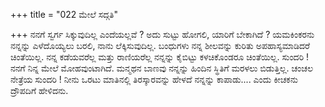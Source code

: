 +++
title = "022 ಮೇಲೆ ಸದ್ಗತಿ"

+++
ನನಗೆ ಸ್ವರ್ಗ ಸಿಕ್ಕುವುದಿಲ್ಲ ಎಂದೆಯಲ್ಲವೆ ? ಅದು ಸುಟ್ಟು ಹೋಗಲಿ, ಯಾರಿಗೆ ಬೇಕಾಗಿದೆ ? ಯಮಕಿಂಕರನು ನನ್ನನ್ನು ಎಳೆದೊಯ್ಯಲು ಬರಲಿ, ನಾನು ಲೆಕ್ಕಿಸುವುದಿಲ್ಲ. ಬಂಧುಗಳು ನನ್ನ ಶೀಲವನ್ನು ಕುರಿತು ಅಪಹಾಸ್ಯಮಾಡಿದರೆ ಚಿಂತೆಯಿಲ್ಲ. ನನ್ನ ಕಡೆಯವರೆಲ್ಲ ಮತ್ತು ರಾಣಿಯರೆಲ್ಲ ನನ್ನನ್ನು ಕೈಬಿಟ್ಟು ಕಳಚಿಕೊಂಡರೂ ಚಿಂತೆಯಿಲ್ಲ. ಸುಂದರಿ ! ನನಗೆ ನಿನ್ನ ಮೇಲೆ ಮೋಹವುಂಟಾಗಿದೆ. ಮನ್ಮಥನ ಬಾಣವು ನನ್ನನ್ನು ಹಿಂದಿನ ಸ್ಥಿತಿಗೆ ಮರಳಲು ಬಿಡುತ್ತಿಲ್ಲ. ಚಂಚಲ ನೇತ್ರೆಯ ಸುಂದರಿ ! ನೀನು ಒರಟು ಮಾತಿನಲ್ಲಿ ತಿರಸ್ಕಾರವನ್ನು ಹೇಳದೆ ನನ್ನನ್ನು ಕಾಪಾಡು.... ಎಂದು ಕೀಚಕನು ದ್ರೌಪದಿಗೆ ಹೇಳಿದನು.